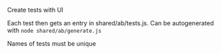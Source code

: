 Create tests with UI

Each test then gets an entry in shared/ab/tests.js. Can be autogenerated with `node shared/ab/generate.js`

Names of tests must be unique
